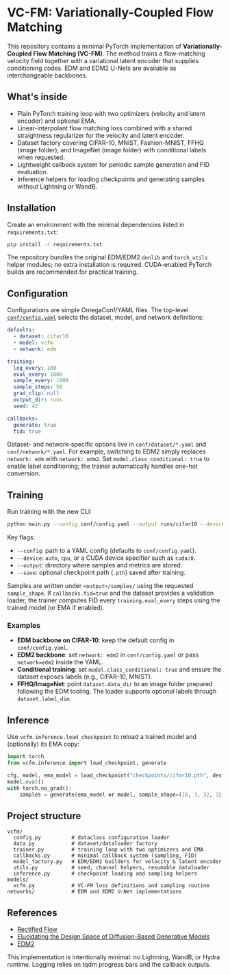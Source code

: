 # VC-FM: Variationally-Coupled Flow Matching

This repository contains a minimal PyTorch implementation of **Variationally-Coupled Flow Matching (VC-FM)**. The method trains a flow-matching velocity field together with a variational latent encoder that supplies conditioning codes. EDM and EDM2 U-Nets are available as interchangeable backbones.

## What's inside

* Plain PyTorch training loop with two optimizers (velocity and latent encoder) and optional EMA.
* Linear-interpolant flow matching loss combined with a shared straightness regularizer for the velocity and latent encoder.
* Dataset factory covering CIFAR-10, MNIST, Fashion-MNIST, FFHQ (image folder), and ImageNet (image folder) with conditional labels when requested.
* Lightweight callback system for periodic sample generation and FID evaluation.
* Inference helpers for loading checkpoints and generating samples without Lightning or WandB.

## Installation

Create an environment with the minimal dependencies listed in `requirements.txt`:

```bash
pip install -r requirements.txt
```

The repository bundles the original EDM/EDM2 `dnnlib` and `torch_utils` helper modules; no extra installation is required. CUDA-enabled PyTorch builds are recommended for practical training.

## Configuration

Configurations are simple OmegaConf/YAML files. The top-level [`conf/config.yaml`](conf/config.yaml) selects the dataset, model, and network definitions:

```yaml
defaults:
  - dataset: cifar10
  - model: vcfm
  - network: edm

training:
  log_every: 100
  eval_every: 1000
  sample_every: 1000
  sample_steps: 50
  grad_clip: null
  output_dir: runs
  seed: 42

callbacks:
  generate: true
  fid: true
```

Dataset- and network-specific options live in `conf/dataset/*.yaml` and `conf/network/*.yaml`. For example, switching to EDM2 simply replaces `network: edm` with `network: edm2`. Set `model.class_conditional: true` to enable label conditioning; the trainer automatically handles one-hot conversion.

## Training

Run training with the new CLI:

```bash
python main.py --config conf/config.yaml --output runs/cifar10 --device auto --save checkpoints/cifar10.pth
```

Key flags:

* `--config`: path to a YAML config (defaults to `conf/config.yaml`).
* `--device`: `auto`, `cpu`, or a CUDA device specifier such as `cuda:0`.
* `--output`: directory where samples and metrics are stored.
* `--save`: optional checkpoint path (`.pth`) saved after training.

Samples are written under `<output>/samples/` using the requested `sample_shape`. If `callbacks.fid=true` and the dataset provides a validation loader, the trainer computes FID every `training.eval_every` steps using the trained model (or EMA if enabled).

### Examples

* **EDM backbone on CIFAR-10**: keep the default config in `conf/config.yaml`.
* **EDM2 backbone**: set `network: edm2` in `conf/config.yaml` or pass `network=edm2` inside the YAML.
* **Conditional training**: set `model.class_conditional: true` and ensure the dataset exposes labels (e.g., CIFAR-10, MNIST).
* **FFHQ/ImageNet**: point `dataset.data_dir` to an image folder prepared following the EDM tooling. The loader supports optional labels through `dataset.label_dim`.

## Inference

Use `vcfm.inference.load_checkpoint` to reload a trained model and (optionally) its EMA copy:

```python
import torch
from vcfm.inference import load_checkpoint, generate

cfg, model, ema_model = load_checkpoint("checkpoints/cifar10.pth", device=torch.device("cuda"))
model.eval()
with torch.no_grad():
    samples = generate(ema_model or model, sample_shape=(16, 3, 32, 32), n_iters=50)
```

## Project structure

```
vcfm/
  config.py          # dataclass configuration loader
  data.py            # dataset/dataloader factory
  trainer.py         # training loop with two optimizers and EMA
  callbacks.py       # minimal callback system (sampling, FID)
  model_factory.py   # EDM/EDM2 builders for velocity & latent encoder
  utils.py           # seed, channel helpers, resumable dataloader
  inference.py       # checkpoint loading and sampling helpers
models/
  vcfm.py            # VC-FM loss definitions and sampling routine
networks/            # EDM and EDM2 U-Net implementations
```

## References

* [Rectified Flow](https://arxiv.org/abs/2307.06264)
* [Elucidating the Design Space of Diffusion-Based Generative Models](https://arxiv.org/abs/2206.00364)
* [EDM2](https://arxiv.org/abs/2311.18828)

This implementation is intentionally minimal: no Lightning, WandB, or Hydra runtime. Logging relies on tqdm progress bars and the callback outputs.
